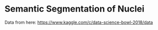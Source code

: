 # Semantic Segmentation of Nuclei
Data from here: https://www.kaggle.com/c/data-science-bowl-2018/data
